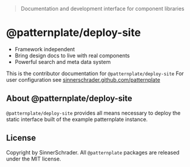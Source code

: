 > Documentation and development interface for component libraries

# @patternplate/deploy-site

* Framework independent
* Bring design docs to live with real components
* Powerful search and meta data system

This is the contributor documentation for `@patternplate/deploy-site`
For user configuration see [sinnerschrader.github.com/patternplate](https://sinnerschrader.github.com/patternplate)

## About @patternplate/deploy-site

`@patternplate/deploy-site` provides all means necessary to deploy the static interface built of 
the example patternplate instance.

## License

Copyright by SinnerSchrader. All `@patternplate` packages are released under the MIT license.

